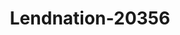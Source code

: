 ---
f_zip-code: 53143
f_state-code: WI
title: Lendnation-20356
f_phone: 262-656-9913
f_city-only: Kenosha
f_address: 6304 22nd Ave Kenosha
f_location-unique-id: '20356'
slug: lendnation-20356
updated-on: '2024-05-30T13:46:58.046Z'
created-on: '2024-05-30T13:36:59.803Z'
published-on: '2024-05-30T13:54:32.469Z'
f_city-state: cms/city/kenosha-wi.md
f_company: cms/company/lendnation.md
f_state: cms/state/wisconsin.md
layout: '[payday-loan].html'
tags: payday-loan
---